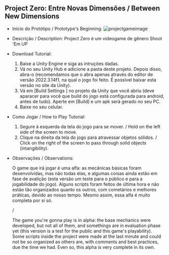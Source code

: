 ## Project Zero: Entre Novas Dimensões / Between New Dimensions

- Início do Protótipo / Prototype's Beginning:
![projectgameimage](https://github.com/ThiagoChaves517/Project-Zero_2023/assets/51033564/97558745-a0e2-4e63-86ca-506c47b14c0c)

- Descrição / Description:
  Project Zero é um videogame de gênero Shoot 'Em UP

- Download Tutorial:
  1) Baixe a Unity Engine e siga as intruções dadas.
  2) Vá no seu Unity Hub e adicione a pasta deste projeto. Depois disso, abra-o (recomendamos que o abra apenas através do editor de versão 2022.3.14f1, na qual o jogo foi feito. É possível baixar esta versão
  no site da Unity).
  3) Vá em \[Build Settings \] no projeto da Unity que você abriu (deve aparacer para você que build do jogo está configurada para android, antes de tudo). Aperte em \[Build\] e um apk será gerado no seu PC.
  4) Baixe no seu celular.
  
- Como Jogar / How to Play Tutorial:
  1) Segure à esquerda da tela do jogo para se mover. / Hold on the left side of the screen to move.
  2) Clique na direita da tela do jogo para atravessar objetos sólidos. / Click on the right of the screen to pass through solid objects (intangibility).

- Observações / Observations:
  
  O game que irá jogar é uma alfa: as mecânicas básicas foram desenvolvidas, mas não todas elas, e algumas coisas ainda estão em fase de avalição (esta versão um teste para o público e para a jogabilidade do jogo).
  Alguns scripts foram feitos de última hora e não estão tão organizados quanto os outros, com cometários e melhores práticas, devido ao nosso tempo. Mesmo assim, essa alfa é muito completa por si só.
  
  /
  
  The game you're gonna play is in alpha: the base mechanics were developed, but not all of them, and somethings are in evaluation phase yet (this version is a test for the public and this game's playability).
  Some scripts inside the project were made at the last minute and could not be so organized as others are, with comments and best practices, due the time we had. Even so, this alpha is very complete in its own.
  
